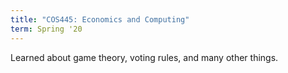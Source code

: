```yaml
---
title: "COS445: Economics and Computing"
term: Spring '20
---
```


Learned about game theory, voting rules, and many other things. 